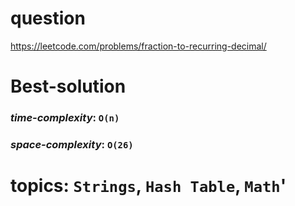 # question
https://leetcode.com/problems/fraction-to-recurring-decimal/

# **Best-solution**

### _time-complexity_: `O(n)`
### _space-complexity_: `O(26)`



# topics: `Strings`, `Hash Table`, `Math`'
